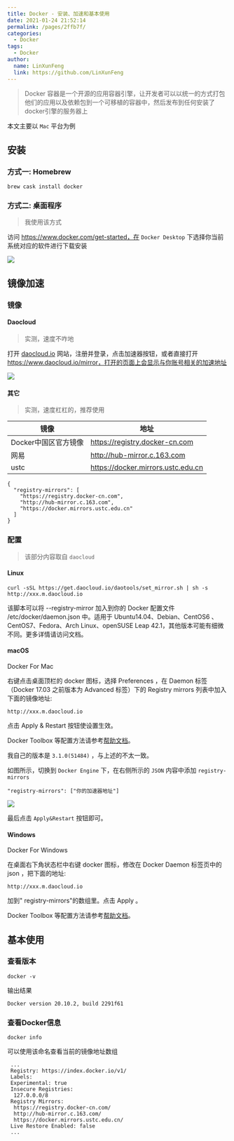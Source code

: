```yaml
---
title: Docker - 安装、加速和基本使用
date: 2021-01-24 21:52:14
permalink: /pages/2ffb7f/
categories: 
  - Docker
tags: 
  - Docker
author: 
  name: LinXunFeng
  link: https://github.com/LinXunFeng
---
```


> Docker 容器是一个开源的应用容器引擎，让开发者可以以统一的方式打包他们的应用以及依赖包到一个可移植的容器中，然后发布到任何安装了docker引擎的服务器上



本文主要以 `Mac` 平台为例

## 安装

### 方式一: Homebrew

```
brew cask install docker
```

### 方式二: 桌面程序

> 我使用该方式

访问 https://www.docker.com/get-started，在 `Docker Desktop` 下选择你当前系统对应的软件进行下载安装

![](https://cdn.jsdelivr.net/gh/FullStackAction/PicBed@resource/image/20210124215528.png)





## 镜像加速

### 镜像

#### Daocloud

> 实测，速度不咋地



打开 [daocloud.io](https://www.daocloud.io/mirror) 网站，注册并登录，点击加速器按钮，或者直接打开 https://www.daocloud.io/mirror，打开的页面上会显示与你账号相关的加速地址



![](https://cdn.jsdelivr.net/gh/FullStackAction/PicBed@resource/image/20210124215606.png)



#### 其它

> 实测，速度杠杠的，推荐使用

| 镜像                 | 地址                               |
| -------------------- | ---------------------------------- |
| Docker中国区官方镜像 | https://registry.docker-cn.com     |
| 网易                 | http://hub-mirror.c.163.com        |
| ustc                 | https://docker.mirrors.ustc.edu.cn |



```
{
  "registry-mirrors": [
    "https://registry.docker-cn.com",
    "http://hub-mirror.c.163.com",
    "https://docker.mirrors.ustc.edu.cn"
  ]
}
```



### 配置

> 该部分内容取自 `daocloud`

#### Linux

```
curl -sSL https://get.daocloud.io/daotools/set_mirror.sh | sh -s http://xxx.m.daocloud.io
```

该脚本可以将 --registry-mirror 加入到你的 Docker 配置文件 /etc/docker/daemon.json 中。适用于 Ubuntu14.04、Debian、CentOS6 、CentOS7、Fedora、Arch Linux、openSUSE Leap 42.1，其他版本可能有细微不同。更多详情请访问文档。

#### macOS

Docker For Mac

右键点击桌面顶栏的 docker 图标，选择 Preferences ，在 Daemon 标签（Docker 17.03 之前版本为 Advanced 标签）下的 Registry mirrors 列表中加入下面的镜像地址:

```
http://xxx.m.daocloud.io
```

点击 Apply & Restart 按钮使设置生效。

Docker Toolbox 等配置方法请参考[帮助文档](http://guide.daocloud.io/dcs/daocloud-9153151.html#docker-toolbox)。



我自己的版本是 `3.1.0(51484)` ，与上述的不太一致。

如图所示，切换到 `Docker Engine` 下，在右侧所示的 `JSON` 内容中添加 `registry-mirrors`

```
"registry-mirrors": ["你的加速器地址"]
```

![](https://cdn.jsdelivr.net/gh/FullStackAction/PicBed@resource/image/20210124215627.png)

最后点击 `Apply&Restart` 按钮即可。

#### Windows

Docker For Windows

在桌面右下角状态栏中右键 docker 图标，修改在 Docker Daemon 标签页中的 json ，把下面的地址:

```
http://xxx.m.daocloud.io
```

加到" registry-mirrors"的数组里。点击 Apply 。

Docker Toolbox 等配置方法请参考[帮助文档](http://guide.daocloud.io/dcs/daocloud-9153151.html#docker-toolbox)。



## 基本使用

### 查看版本

```
docker -v
```

输出结果

```
Docker version 20.10.2, build 2291f61
```

### 查看Docker信息

```
docker info
```

可以使用该命名查看当前的镜像地址数组

```
 ...
 Registry: https://index.docker.io/v1/
 Labels:
 Experimental: true
 Insecure Registries:
  127.0.0.0/8
 Registry Mirrors:
  https://registry.docker-cn.com/
  http://hub-mirror.c.163.com/
  https://docker.mirrors.ustc.edu.cn/
 Live Restore Enabled: false
 ...
```